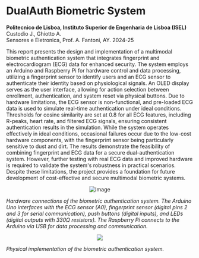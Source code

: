 # DualAuth Biometric System
**Politecnico de Lisboa, Instituto Superior de Engenharia de Lisboa (ISEL)<br>**
Custodio J., Ghiotto A.<br>
Sensores e Eletronica, Prof. A. Fantoni, AY. 2024-25

This report presents the design and implementation of a multimodal biometric authentication system that integrates fingerprint and electrocardiogram (ECG) data for enhanced security. The system employs an Arduino and Raspberry Pi for hardware control and data processing, utilizing a fingerprint sensor to identify users and an ECG sensor to authenticate their identity based on physiological signals. An OLED display serves as the user interface, allowing for action selection between enrollment, authentication, and system reset via physical buttons. Due to hardware limitations, the ECG sensor is non-functional, and pre-loaded ECG data is used to simulate real-time authentication under ideal conditions. Thresholds for cosine similarity are set at 0.8 for all ECG features, including R-peaks, heart rate, and filtered ECG signals, ensuring consistent authentication results in the simulation. While the system operates effectively in ideal conditions, occasional failures occur due to the low-cost hardware components, with the fingerprint sensor being particularly sensitive to dust and dirt. The results demonstrate the feasibility of combining fingerprint and ECG data for a secure dual-authentication system. However, further testing with real ECG data and improved hardware is required to validate the system's robustness in practical scenarios. Despite these limitations, the project provides a foundation for future development of cost-effective and secure multimodal biometric systems.


<p align="center">
  <img src="https://github.com/user-attachments/assets/8d620982-0597-4f5f-8720-6099cbb0254f" alt="image">
</p>

*Hardware connections of the biometric authentication system. The Arduino Uno interfaces with the ECG sensor (A0), fingerprint sensor (digital pins 2 and 3 for serial communication), push buttons (digital inputs), and LEDs (digital outputs with 330Ω resistors). The Raspberry Pi connects to the Arduino via USB for data processing and communication.*

<p align="center">
  <img src=https://github.com/user-attachments/assets/20ed4f38-52f0-4e23-8df9-8064d40b9b91>
</p>

*Physical implementation of the biometric authentication system.*
